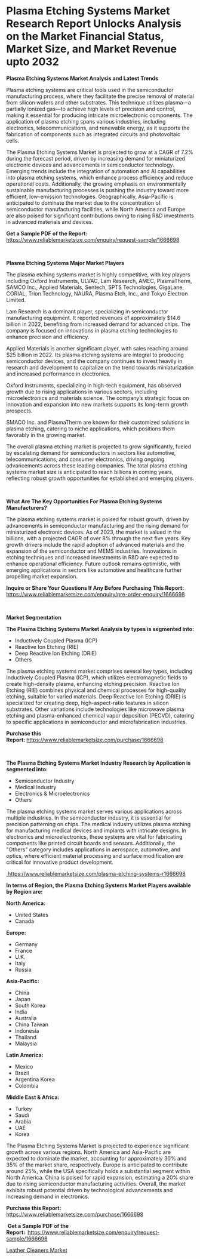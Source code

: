 <p><h1>Plasma Etching Systems Market Research Report Unlocks Analysis on the Market Financial Status, Market Size, and Market Revenue upto 2032</h1></p><p><strong>Plasma Etching Systems Market Analysis and Latest Trends</strong></p>
<p><p>Plasma etching systems are critical tools used in the semiconductor manufacturing process, where they facilitate the precise removal of material from silicon wafers and other substrates. This technique utilizes plasma—a partially ionized gas—to achieve high levels of precision and control, making it essential for producing intricate microelectronic components. The application of plasma etching spans various industries, including electronics, telecommunications, and renewable energy, as it supports the fabrication of components such as integrated circuits and photovoltaic cells.</p><p>The Plasma Etching Systems Market is projected to grow at a CAGR of 7.2% during the forecast period, driven by increasing demand for miniaturized electronic devices and advancements in semiconductor technology. Emerging trends include the integration of automation and AI capabilities into plasma etching systems, which enhance process efficiency and reduce operational costs. Additionally, the growing emphasis on environmentally sustainable manufacturing processes is pushing the industry toward more efficient, low-emission technologies. Geographically, Asia-Pacific is anticipated to dominate the market due to the concentration of semiconductor manufacturing facilities, while North America and Europe are also poised for significant contributions owing to rising R&D investments in advanced materials and devices.</p></p>
<p><strong>Get a Sample PDF of the Report:&nbsp;</strong> <a href="https://www.reliablemarketsize.com/enquiry/request-sample/1666698?utm_campaign=2809&utm_medium=2&utm_source=Github&utm_content=ia&utm_term=06032025&utm_id=plasma-etching-systems">https://www.reliablemarketsize.com/enquiry/request-sample/1666698</a></p>
<p>&nbsp;</p>
<p><strong>Plasma Etching Systems Major Market Players</strong></p>
<p><p>The plasma etching systems market is highly competitive, with key players including Oxford Instruments, ULVAC, Lam Research, AMEC, PlasmaTherm, SAMCO Inc., Applied Materials, Sentech, SPTS Technologies, GigaLane, CORIAL, Trion Technology, NAURA, Plasma Etch, Inc., and Tokyo Electron Limited. </p><p>Lam Research is a dominant player, specializing in semiconductor manufacturing equipment. It reported revenues of approximately $14.6 billion in 2022, benefiting from increased demand for advanced chips. The company is focused on innovations in plasma etching technologies to enhance precision and efficiency.</p><p>Applied Materials is another significant player, with sales reaching around $25 billion in 2022. Its plasma etching systems are integral to producing semiconductor devices, and the company continues to invest heavily in research and development to capitalize on the trend towards miniaturization and increased performance in electronics.</p><p>Oxford Instruments, specializing in high-tech equipment, has observed growth due to rising applications in various sectors, including microelectronics and materials science. The company’s strategic focus on innovation and expansion into new markets supports its long-term growth prospects.</p><p>SMACO Inc. and PlasmaTherm are known for their customized solutions in plasma etching, catering to niche applications, which positions them favorably in the growing market. </p><p>The overall plasma etching market is projected to grow significantly, fueled by escalating demand for semiconductors in sectors like automotive, telecommunications, and consumer electronics, driving ongoing advancements across these leading companies. The total plasma etching systems market size is anticipated to reach billions in coming years, reflecting robust growth opportunities for established and emerging players.</p></p>
<p>&nbsp;</p>
<p><strong>What Are The Key Opportunities For Plasma Etching Systems Manufacturers?</strong></p>
<p><p>The plasma etching systems market is poised for robust growth, driven by advancements in semiconductor manufacturing and the rising demand for miniaturized electronic devices. As of 2023, the market is valued in the billions, with a projected CAGR of over 8% through the next five years. Key growth drivers include the rapid adoption of advanced materials and the expansion of the semiconductor and MEMS industries. Innovations in etching techniques and increased investments in R&D are expected to enhance operational efficiency. Future outlook remains optimistic, with emerging applications in sectors like automotive and healthcare further propelling market expansion.</p></p>
<p><strong>Inquire or Share Your Questions If Any Before Purchasing This Report:</strong> <a href="https://www.reliablemarketsize.com/enquiry/pre-order-enquiry/1666698?utm_campaign=2809&utm_medium=2&utm_source=Github&utm_content=ia&utm_term=06032025&utm_id=plasma-etching-systems">https://www.reliablemarketsize.com/enquiry/pre-order-enquiry/1666698</a></p>
<p>&nbsp;</p>
<p><strong>Market Segmentation</strong></p>
<p><strong>The Plasma Etching Systems Market Analysis by types is segmented into:</strong></p>
<p><ul><li>Inductively Coupled Plasma (ICP)</li><li>Reactive Ion Etching (RIE)</li><li>Deep Reactive Ion Etching (DRIE)</li><li>Others</li></ul></p>
<p><p>The plasma etching systems market comprises several key types, including Inductively Coupled Plasma (ICP), which utilizes electromagnetic fields to create high-density plasma, enhancing etching precision. Reactive Ion Etching (RIE) combines physical and chemical processes for high-quality etching, suitable for varied materials. Deep Reactive Ion Etching (DRIE) is specialized for creating deep, high-aspect-ratio features in silicon substrates. Other variations include technologies like microwave plasma etching and plasma-enhanced chemical vapor deposition (PECVD), catering to specific applications in semiconductor and microfabrication industries.</p></p>
<p><strong>Purchase this Report:&nbsp;</strong><a href="https://www.reliablemarketsize.com/purchase/1666698?utm_campaign=2809&utm_medium=2&utm_source=Github&utm_content=ia&utm_term=06032025&utm_id=plasma-etching-systems">https://www.reliablemarketsize.com/purchase/1666698</a></p>
<p>&nbsp;</p>
<p><strong>The Plasma Etching Systems Market Industry Research by Application is segmented into:</strong></p>
<p><ul><li>Semiconductor Industry</li><li>Medical Industry</li><li>Electronics & Microelectronics</li><li>Others</li></ul></p>
<p><p>The plasma etching systems market serves various applications across multiple industries. In the semiconductor industry, it is essential for precision patterning on chips. The medical industry utilizes plasma etching for manufacturing medical devices and implants with intricate designs. In electronics and microelectronics, these systems are vital for fabricating components like printed circuit boards and sensors. Additionally, the "Others" category includes applications in aerospace, automotive, and optics, where efficient material processing and surface modification are critical for innovative product development.</p></p>
<p><a href="https://www.reliablemarketsize.com/plasma-etching-systems-r1666698?utm_campaign=2809&utm_medium=2&utm_source=Github&utm_content=ia&utm_term=06032025&utm_id=plasma-etching-systems">&nbsp;https://www.reliablemarketsize.com/plasma-etching-systems-r1666698</a></p>
<p><strong>In terms of Region, the Plasma Etching Systems Market Players available by Region are:</strong></p>
<p>
    <p> <strong> North America: </strong>
        <ul>
            <li>United States</li>
            <li>Canada</li>
        </ul>
        </p> 
    <p> <strong> Europe: </strong>
        <ul>
            <li>Germany</li>
            <li>France</li>
            <li>U.K.</li>
            <li>Italy</li>
            <li>Russia</li>
        </ul>
        </p> 
    <p> <strong> Asia-Pacific: </strong>
        <ul>
            <li>China</li>
            <li>Japan</li>
            <li>South Korea</li>
            <li>India</li>
            <li>Australia</li>
            <li>China Taiwan</li>
            <li>Indonesia</li>
            <li>Thailand</li>
            <li>Malaysia</li>
        </ul>
        </p> 
    <p> <strong> Latin America: </strong>
        <ul>
            <li>Mexico</li>
            <li>Brazil</li>
            <li>Argentina Korea</li>
            <li>Colombia</li>
        </ul>
        </p> 
    <p> <strong> Middle East & Africa: </strong>
        <ul>
            <li>Turkey</li>
            <li>Saudi</li>
            <li>Arabia</li>
            <li>UAE</li>
            <li>Korea</li>
        </ul>
    </p>
    </p>
<p><p>The Plasma Etching Systems Market is projected to experience significant growth across various regions. North America and Asia-Pacific are expected to dominate the market, accounting for approximately 30% and 35% of the market share, respectively. Europe is anticipated to contribute around 25%, while the USA specifically holds a substantial segment within North America. China is poised for rapid expansion, estimating a 20% share due to rising semiconductor manufacturing activities. Overall, the market exhibits robust potential driven by technological advancements and increasing demand in electronics.</p></p>
<p><strong>Purchase this Report: </strong><a href="https://www.reliablemarketsize.com/purchase/1666698?utm_campaign=2809&utm_medium=2&utm_source=Github&utm_content=ia&utm_term=06032025&utm_id=plasma-etching-systems">https://www.reliablemarketsize.com/purchase/1666698</a></p>
<p>&nbsp;<strong>Get a Sample PDF of the Report:&nbsp;&nbsp;</strong><a href="https://www.reliablemarketsize.com/enquiry/request-sample/1666698?utm_campaign=2809&utm_medium=2&utm_source=Github&utm_content=ia&utm_term=06032025&utm_id=plasma-etching-systems">https://www.reliablemarketsize.com/enquiry/request-sample/1666698</a></p>
<p><strong></strong></p>
<p><p><a href="https://github.com/djembashote/Market-Research-Report-List-1/blob/main/leather-cleaners-market.md?utm_campaign=2809&utm_medium=2&utm_source=Github&utm_content=ia&utm_term=06032025&utm_id=plasma-etching-systems">Leather Cleaners Market</a></p></p>